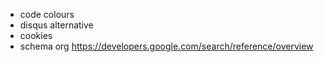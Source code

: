 - code colours
- disqus alternative
- cookies
- schema org https://developers.google.com/search/reference/overview